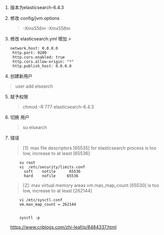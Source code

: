 1. 版本为elasticsearch-6.4.3
2. 修改 config/jvm.options
   > -Xms556m
    > -Xmx556m
3. 修改 elasticsearch.yml
   增加 >
   ```
   network.host: 0.0.0.0
    http.port: 9200
    http.cors.enabled: true
    http.cors.allow-origin: "*"
    http.publish_host: 0.0.0.0
    ```

4. 创建新用户 

 > user add elsearch

5. 赋予权限
   > chmod -R 777 elasticsearch-6.4.3 

6. 切换 用户
    > su elsearch

7. 错误
    > [1]: max file descriptors [65535] for elasticsearch process is too low, increase to at least [65536]

    ```
        su root
        vi  /etc/security/limits.conf
          soft    nofile      65536
          hard    nofile     65536
    ```

    > [2]: max virtual memory areas vm.max_map_count [65530] is too low, increase to at least [262144]
    ```
        vi /etc/sysctl.conf 
        vm.max_map_count = 262144


        sysctl -p

    ```
    https://www.cnblogs.com/zhi-leaf/p/8484337.html